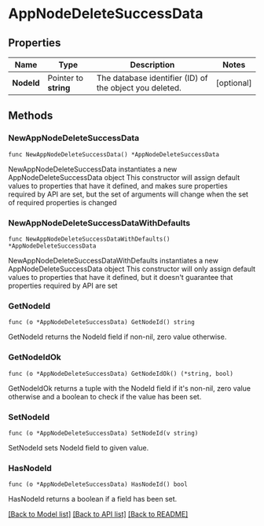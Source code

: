# AppNodeDeleteSuccessData

## Properties

Name | Type | Description | Notes
------------ | ------------- | ------------- | -------------
**NodeId** | Pointer to **string** | The database identifier (ID) of the object you deleted. | [optional] 

## Methods

### NewAppNodeDeleteSuccessData

`func NewAppNodeDeleteSuccessData() *AppNodeDeleteSuccessData`

NewAppNodeDeleteSuccessData instantiates a new AppNodeDeleteSuccessData object
This constructor will assign default values to properties that have it defined,
and makes sure properties required by API are set, but the set of arguments
will change when the set of required properties is changed

### NewAppNodeDeleteSuccessDataWithDefaults

`func NewAppNodeDeleteSuccessDataWithDefaults() *AppNodeDeleteSuccessData`

NewAppNodeDeleteSuccessDataWithDefaults instantiates a new AppNodeDeleteSuccessData object
This constructor will only assign default values to properties that have it defined,
but it doesn't guarantee that properties required by API are set

### GetNodeId

`func (o *AppNodeDeleteSuccessData) GetNodeId() string`

GetNodeId returns the NodeId field if non-nil, zero value otherwise.

### GetNodeIdOk

`func (o *AppNodeDeleteSuccessData) GetNodeIdOk() (*string, bool)`

GetNodeIdOk returns a tuple with the NodeId field if it's non-nil, zero value otherwise
and a boolean to check if the value has been set.

### SetNodeId

`func (o *AppNodeDeleteSuccessData) SetNodeId(v string)`

SetNodeId sets NodeId field to given value.

### HasNodeId

`func (o *AppNodeDeleteSuccessData) HasNodeId() bool`

HasNodeId returns a boolean if a field has been set.


[[Back to Model list]](../README.md#documentation-for-models) [[Back to API list]](../README.md#documentation-for-api-endpoints) [[Back to README]](../README.md)


